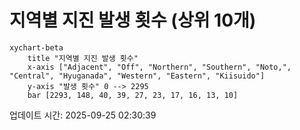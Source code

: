 # 지역별 지진 발생 횟수 (상위 10개)

```mermaid
xychart-beta
    title "지역별 지진 발생 횟수"
    x-axis ["Adjacent", "Off", "Northern", "Southern", "Noto,", "Central", "Hyuganada", "Western", "Eastern", "Kiisuido"]
    y-axis "발생 횟수" 0 --> 2295
    bar [2293, 148, 40, 39, 27, 23, 17, 16, 13, 10]
```

업데이트 시간: 2025-09-25 02:30:39
